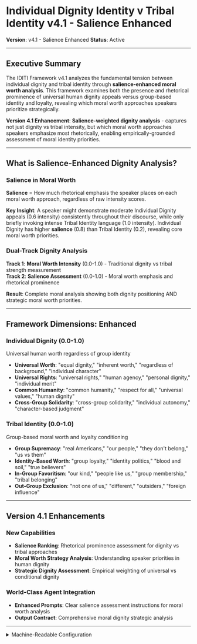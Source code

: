 # Individual Dignity Identity v Tribal Identity v4.1 - Salience Enhanced  
**Version**: v4.1 - Salience Enhanced
**Status**: Active

---

## Executive Summary

The IDITI Framework v4.1 analyzes the fundamental tension between individual dignity and tribal identity through **salience-enhanced moral worth analysis**. This framework examines both the presence and rhetorical prominence of universal human dignity appeals versus group-based identity and loyalty, revealing which moral worth approaches speakers prioritize strategically.

**Version 4.1 Enhancement**: **Salience-weighted dignity analysis** - captures not just dignity vs tribal intensity, but which moral worth approaches speakers emphasize most rhetorically, enabling empirically-grounded assessment of moral identity priorities.

---

## What is Salience-Enhanced Dignity Analysis?

### **Salience in Moral Worth**

**Salience** = How much rhetorical emphasis the speaker places on each moral worth approach, regardless of raw intensity scores.

**Key Insight**: A speaker might demonstrate moderate Individual Dignity appeals (0.6 intensity) consistently throughout their discourse, while only briefly invoking intense Tribal Identity language (1.0 intensity). Individual Dignity has higher **salience** (0.8) than Tribal Identity (0.2), revealing core moral worth priorities.

### **Dual-Track Dignity Analysis**

**Track 1**: **Moral Worth Intensity** (0.0-1.0) - Traditional dignity vs tribal strength measurement  
**Track 2**: **Salience Assessment** (0.0-1.0) - Moral worth emphasis and rhetorical prominence

**Result**: Complete moral analysis showing both dignity positioning AND strategic moral worth priorities.

---

## Framework Dimensions: Enhanced

### **Individual Dignity (0.0-1.0)**
Universal human worth regardless of group identity
- **Universal Worth**: "equal dignity," "inherent worth," "regardless of background," "individual character"
- **Universal Rights**: "universal rights," "human agency," "personal dignity," "individual merit"
- **Common Humanity**: "common humanity," "respect for all," "universal values," "human dignity"
- **Cross-Group Solidarity**: "cross-group solidarity," "individual autonomy," "character-based judgment"

### **Tribal Identity (0.0-1.0)**  
Group-based moral worth and loyalty conditioning
- **Group Supremacy**: "real Americans," "our people," "they don't belong," "us vs them"
- **Identity-Based Worth**: "group loyalty," "identity politics," "blood and soil," "true believers"
- **In-Group Favoritism**: "our kind," "people like us," "group membership," "tribal belonging"
- **Out-Group Exclusion**: "not one of us," "different," "outsiders," "foreign influence"

---

## Version 4.1 Enhancements

### **New Capabilities**
- **Salience Ranking**: Rhetorical prominence assessment for dignity vs tribal approaches
- **Moral Worth Strategy Analysis**: Understanding speaker priorities in human dignity
- **Strategic Dignity Assessment**: Empirical weighting of universal vs conditional dignity

### **World-Class Agent Integration**
- **Enhanced Prompts**: Clear salience assessment instructions for moral worth analysis
- **Output Contract**: Comprehensive moral dignity strategic analysis

---

<details><summary>Machine-Readable Configuration</summary>

```json
{
  "name": "iditi_v4_1_salience_enhanced",
  "version": "v4.0",
  "display_name": "Individual Dignity Identity v Tribal Identity v4.1 - Salience Enhanced",
  "analysis_variants": {
    "default": {
      "description": "Salience-enhanced individual dignity vs tribal identity moral analysis",
      "analysis_prompt": "You are an expert in moral philosophy and political psychology. Analyze using IDITI v4.1 with SALIENCE-ENHANCED analysis. Assess both INTENSITY and SALIENCE for moral worth approaches. INDIVIDUAL DIGNITY: Universal human worth - look for 'equal dignity', 'inherent worth', 'regardless of background', 'universal rights', 'human agency', 'common humanity', 'respect for all', 'individual autonomy'. TRIBAL IDENTITY: Group-based moral worth - look for 'real Americans', 'our people', 'us vs them', 'group loyalty', 'identity politics', 'our kind', 'not one of us', 'outsiders'. CRITICAL: After intensity scoring, rank by SALIENCE - rhetorical prominence regardless of intensity. For each: 1. Score intensity 0.0-1.0, 2. Assess salience 0.0-1.0, 3. Provide quotations and confidence."
    }
  },
  "calculation_spec": {
    "methodology_note": "Simple dignity vs tribal comparison enhanced with salience weighting",
    "dignity_balance": "individual_dignity_score - tribal_identity_score", 
    "salience_weighted_assessment": "Moral worth salience enables empirical dignity priority analysis"
  },
  "output_contract": {
    "schema": {
      "dignity_analysis": "string",
      "moral_scores": "object",
      "salience_ranking": "array",
      "moral_strategy_analysis": "string"
    },
    "instructions": "JSON object only. Include salience_ranking with 'approach', 'salience_score', 'rank'. Include moral_strategy_analysis explaining moral worth priorities."
  }
}
```

</details> 